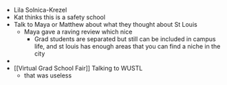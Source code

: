 - Lila Solnica-Krezel
- Kat thinks this is a safety school
- Talk to Maya or Matthew about what they thought about St Louis
	- Maya gave a raving review which nice
		- Grad students are separated but still can be included in campus life, and st louis has enough areas that you can find a niche in the city
-
- [[Virtual Grad School Fair]] Talking to WUSTL
	- that was useless